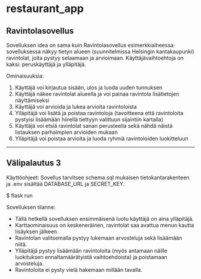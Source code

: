 # restaurant_app


Ravintolasovellus
-----------------
Sovelluksen idea on sama kuin Ravintolasovellus esimerkkiaiheessa: sovelluksessa näkyy tietyn alueen (suunnitelmissa Helsingin kantakaupunki) ravintolat, joita pystyy selaamaan ja arvioimaan. Käyttäjävaihtoehtoja on kaksi: peruskäyttäjä ja ylläpitäjä. 

Ominaisuuksia:
1. Käyttäjä voi kirjautua sisään, ulos ja luoda uuden tunnuksen
2. Käyttäjä näkee ravintolat alueella ja voi painaa ravintola lisätietojen näyttämiseksi
3. Käyttäjä voi arvioida ja lukea arvioita ravintoloista
4. Ylläpitäjä voi lisätä ja poistaa ravintoloja (tavoitteena että ravintoloita pystyisi lisäämään hiirellä tiettyyn valittuun sijaintiin kartalla)
5. Käyttäjä voi etsiä ravintolat sanan perusteella sekä nähdä näistä listauksen parhaimpien arvioiden mukaan
6. Ylläpitäjä voi poistaa arvioita ja luoda ryhmiä ravintoloiden luokitteluun

-----------------------
Välipalautus 3
-----------------------
Käyttöohjeet:
Sovellus tarvitsee schema.sql mukaisen tietokantarakenteen ja .env sisältää DATABASE_URL ja SECRET_KEY.

$ flask run

Sovelluksen tilanne:
- Tällä hetkellä sovelluksen ensimmäisenä luotu käyttäjä on aina ylläpitäjä.
- Karttaominaisuus on keskeneräinen, ravintolat saa avattua menun kautta lisäyksen jälkeen.
- Ravintolan valitsemalla pystyy lukemaan arvosteluja sekä lisäämään niitä.
- Ylläpitäjä pystyy lisäämään ravintoloita (myös antamaan näille luokituksen ennaltamäärätyistä vaihtoehdoista) ja poistamaan arvosteluja.
- Ravintoloita ei pysty vielä hakemaan millään tavalla.



